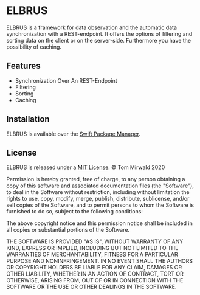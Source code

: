 # ELBRUS

ELBRUS is a framework for data observation and the automatic data synchronization with a REST-endpoint. 
It offers the options of filtering and sorting data on the client or on the server-side. Furthermore you have the possibility of caching.


## Features

-  Synchronization Over An REST-Endpoint
- Filtering 
- Sorting
- Caching

## Installation
ELBRUS is available over the [Swift Package Manager](https://swift.org/package-manager/).

## License
ELBRUS is released under a [MIT License](https://opensource.org/licenses/MIT). 
© Tom Mirwald 2020

Permission is hereby granted, free of charge, to any person obtaining a copy of this software and associated documentation files (the "Software"), to deal in the Software without restriction, including without limitation the rights to use, copy, modify, merge, publish, distribute, sublicense, and/or sell copies of the Software, and to permit persons to whom the Software is furnished to do so, subject to the following conditions:

The above copyright notice and this permission notice shall be included in all copies or substantial portions of the Software.

THE SOFTWARE IS PROVIDED "AS IS", WITHOUT WARRANTY OF ANY KIND, EXPRESS OR IMPLIED, INCLUDING BUT NOT LIMITED TO THE WARRANTIES OF MERCHANTABILITY, FITNESS FOR A PARTICULAR PURPOSE AND NONINFRINGEMENT. IN NO EVENT SHALL THE AUTHORS OR COPYRIGHT HOLDERS BE LIABLE FOR ANY CLAIM, DAMAGES OR OTHER LIABILITY, WHETHER IN AN ACTION OF CONTRACT, TORT OR OTHERWISE, ARISING FROM, OUT OF OR IN CONNECTION WITH THE SOFTWARE OR THE USE OR OTHER DEALINGS IN THE SOFTWARE.

